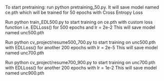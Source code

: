 To start pretraining: run python pretraining_50.py.
It will save model named ce.pth which will be trained for 50 epochs with Cross Entropy Loss

Run python train_EDL500.py to start training on ce.pth with custom loss function i.e. EDLLoss() for 500 epochs and lr = 2e-2 
This will save model named unc500.pth

Run python cv_project/resume500_700.py to start training on unc500.pth with EDLLoss() for another 200 epochs with lr = 2e-5
This will save model named unc700.pth

Run python cv_project/resume700_900.py to start training on unc700.pth with EDLLoss() for another 200 epochs with lr = 1e-2
This will save model named unc900.pth
